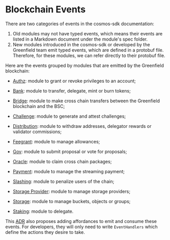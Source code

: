 # Blockchain Events

There are two categories of events in the cosmos-sdk documentation:
1. Old modules may not have typed events, 
   which means their events are listed in a Markdown document under the module's spec folder.
2. New modules introduced in the cosmos-sdk or developed by the Greenfield
   team emit typed events, which are defined in a protobuf file. 
   Therefore, for these modules, we can refer directly to their protobuf file.

Here are the events grouped by modules that are emitted by the Greenfield blockchain:

* [Authz](https://github.com/bnb-chain/gnfd-cosmos-sdk/blob/master/proto/cosmos/authz/v1beta1/event.proto): module to grant or revoke privileges to an account;

* [Bank](https://github.com/bnb-chain/gnfd-cosmos-sdk/blob/master/x/bank/spec/04_events.md): module to transfer, delegate, mint or burn tokens;

* [Bridge](https://github.com/bnb-chain/greenfield/blob/master/proto/greenfield/bridge/event.proto): module to make cross chain transfers between the Greenfield blockchain and the BSC;

* [Challenge](https://github.com/bnb-chain/greenfield/blob/master/proto/greenfield/challenge/events.proto): module to generate and attest challenges;

* [Distribution](https://github.com/bnb-chain/gnfd-cosmos-sdk/blob/master/x/distribution/spec/06_events.md): module to withdraw addresses, delegator rewards or validator commissions;

* [Feegrant](https://github.com/bnb-chain/gnfd-cosmos-sdk/blob/master/x/feegrant/spec/04_events.md): module to manage allowances;

* [Gov](https://github.com/bnb-chain/gnfd-cosmos-sdk/blob/master/x/gov/spec/04_events.md): module to submit proposal or vote for proposals;

* [Oracle](https://github.com/bnb-chain/gnfd-cosmos-sdk/blob/master/proto/cosmos/oracle/v1/event.proto): module to claim cross chain packages;

* [Payment](https://github.com/bnb-chain/greenfield/blob/master/proto/greenfield/payment/events.proto): module to manage the streaming payment; 

* [Slashing](https://github.com/bnb-chain/gnfd-cosmos-sdk/blob/master/x/slashing/spec/06_events.md): module to penalize users of the chain;

* [Storage Provider](https://github.com/bnb-chain/greenfield/blob/develop/proto/greenfield/sp/events.proto): module to manage storage providers;

* [Storage](https://github.com/bnb-chain/greenfield/blob/master/proto/greenfield/storage/events.proto): module to manage buckets, objects or groups;

* [Staking](https://github.com/bnb-chain/gnfd-cosmos-sdk/blob/master/x/staking/spec/07_events.md): module to delegate.


This [ADR](https://github.com/bnb-chain/greenfield-cosmos-sdk/blob/master/docs/architecture/adr-032-typed-events.md) also 
proposes adding affordances to emit and consume these events. For developers, they will only need to write `EventHandlers`
which define the actions they desire to take.